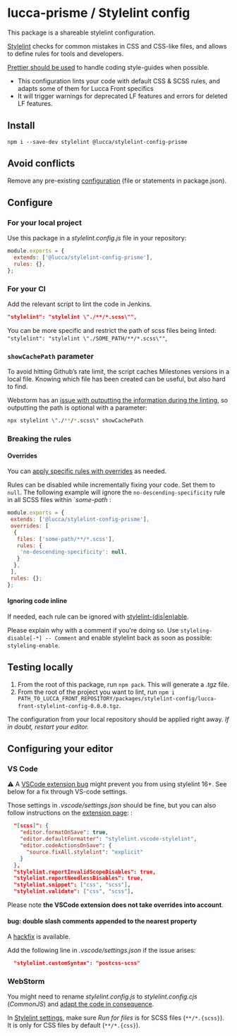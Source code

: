 # lucca-prisme / Stylelint config

This package is a shareable stylelint configuration.

[Stylelint](https://stylelint.io/) checks for common mistakes in CSS and CSS-like files, and allows to define rules for tools and developers.

[Prettier should be used](https://stylelint.io/#how-itll-help-you) to handle coding style-guides when possible.

- This configuration lints your code with default CSS & SCSS rules, and adapts some of them for Lucca Front specifics
- It will trigger warnings for deprecated LF features and errors for deleted LF features.

## Install

```
npm i --save-dev stylelint @lucca/stylelint-config-prisme
```

## Avoid conflicts

Remove any pre-existing [configuration](https://stylelint.io/user-guide/configure) (file or statements in package.json).

## Configure

### For your local project

Use this package in a _stylelint.config.js_ file in your repository:

```js
module.exports = {
  extends: ['@lucca/stylelint-config-prisme'],
  rules: {},
};
```

### For your CI

Add the relevant script to lint the code in Jenkins.

```json
"stylelint": "stylelint \"./**/*.scss\"",
```

You can be more specific and restrict the path of scss files being linted: `"stylelint": "stylelint \"./SOME_PATH/**/*.scss\""`,

### `showCachePath` parameter

To avoid hitting Github’s rate limit, the script caches Milestones versions in a local file. Knowing which file has been created can be useful, but also hard to find.

Webstorm has an [issue with outputting the information during the linting](https://youtrack.jetbrains.com/issue/WEB-71871/stylelint-console.log-written-in-the-linted-file-instead-of-console), so outputting the path is optional with a parameter:

```sh
npx stylelint \"./**/*.scss\" showCachePath
```

### Breaking the rules

#### Overrides

You can [apply specific rules with overrides](https://stylelint.io/user-guide/configure/#overrides) as needed.

Rules can be disabled while incrementally fixing your code. Set them to `null`. The following example will ignore the `no-descending-specificity` rule in all SCSS files within `*some-path* :

```js
module.exports = {
 extends: ['@lucca/stylelint-config-prisme'],
 overrides: [
  {
   files: ['some-path/**/*.scss'],
   rules: {
    'no-descending-specificity': null,
   }
  },
 ],
 rules: {};
};
```

#### Ignoring code inline

If needed, each rule can be ignored with [stylelint-(dis|en)able](https://stylelint.io/user-guide/ignore-code).

Please explain why with a comment if you're doing so. Use `styleling-disable[-*] -- Comment` and enable stylelint back as soon as possible: `styleling-enable`.

## Testing locally

1. From the root of this package, run `npm pack`. This will generate a _.tgz_ file.
2. From the root of the project you want to lint, run `npm i PATH_TO_LUCCA_FRONT_REPOSITORY/packages/stylelint-config/lucca-front-stylelint-config-0.0.0.tgz`.

The configuration from your local repository should be applied right away. _If in doubt, restart your editor._

## Configuring your editor

### VS Code

⚠️ A [VSCode extension bug](https://github.com/stylelint/vscode-stylelint/issues/490#issuecomment-1966934533) might prevent you from using stylelint 16+. See below for a fix through VS-code settings.

Those settings in _.vscode/settings.json_ should be fine, but you can also follow instructions on the [extension page](https://marketplace.visualstudio.com/items?itemName=stylelint.vscode-stylelint):
:

```json
  "[scss]": {
    "editor.formatOnSave": true,
    "editor.defaultFormatter": "stylelint.vscode-stylelint",
    "editor.codeActionsOnSave": {
      "source.fixAll.stylelint": "explicit"
    }
  },
  "stylelint.reportInvalidScopeDisables": true,
  "stylelint.reportNeedlessDisables": true,
  "stylelint.snippet": ["css", "scss"],
  "stylelint.validate": ["css", "scss"],
```

Please note **the VSCode extension does not take overrides into account**.

#### bug: double slash comments appended to the nearest property

A [hackfix](https://github.com/stylelint/vscode-stylelint/issues/490#issuecomment-2156218548) is available.

Add the following line in _.vscode/settings.json_ if the issue arises:

```json
  "stylelint.customSyntax": "postcss-scss"
```

### WebStorm

You might need to rename _stylelint.config.js_ to _stylelint.config.cjs_ (_CommonJS_) and [adapt the code in consequence](https://stylelint.io/user-guide/configure).

In [Stylelint settings](https://www.jetbrains.com/help/webstorm/using-stylelint-code-quality-tool.html#ws_stylelint_configure), make sure _Run for files_ is for SCSS files (`**/*.{scss}`). It is only for CSS files by default (`**/*.{css}`).
